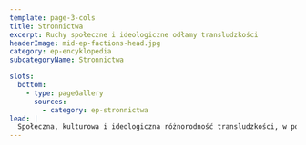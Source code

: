```yaml
---
template: page-3-cols
title: Stronnictwa
excerpt: Ruchy społeczne i ideologiczne odłamy transludzkości 
headerImage: mid-ep-factions-head.jpg
category: ep-encyklopedia
subcategoryName: Stronnictwa

slots:
  bottom:
    - type: pageGallery
      sources:
        - category: ep-stronnictwa
lead: |
  Społeczna, kulturowa i ideologiczna różnorodność transludzkości, w połączeniu z jej rozproszoną i odizolowaną obecnością w [habitatach]{pl/ep-habitat} w całym Układzie Słonecznym, prowadzi do powstawania szerokiego spektrum memów politycznych i frakcji promujących różnorodne modele organizacyjne. Wiele z tych frakcji łączy się w większe byty polityczne, aby realizować wspólne cele i działać w ramach wzajemnie korzystnej współpracy.
---
```

